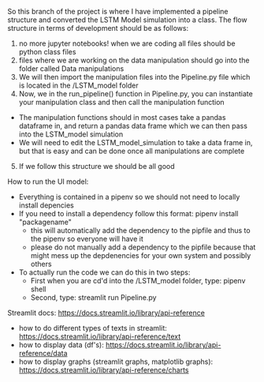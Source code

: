 So this branch of the project is where I have implemented a pipeline structure and converted the LSTM Model simulation into a class. 
The flow structure in terms of development should be as follows:
1) no more jupyter notebooks! when we are coding all files should be python class files 
2) files where we are working on the data manipulation should go into the folder called Data manipulations
3) We will then import the manipulation files into the Pipeline.py file which is located in the /LSTM_model folder
4) Now, we in the run_pipeline() function in Pipeline.py, you can instantiate your manipulation class and then call the manipulation function
  - The manipulation functions should in most cases take a pandas dataframe in, and return a pandas data frame which we can then pass into the LSTM_model simulation
  - We will need to edit the LSTM_model_simulation to take a data frame in, but that is easy and can be done once all manipulations are complete
5) If we follow this structure we should be all good


How to run the UI model:
  - Everything is contained in a pipenv so we should not need to locally install depencies
  - If you need to install a dependency follow this format: pipenv install "packagename"
    - this will automatically add the dependency to the pipfile and thus to the pipenv so everyone will have it
    - please do not manually add a dependency to the pipfile because that might mess up the depdenencies for your own system and possibly others
  - To actually run the code we can do this in two steps:
    - First when you are cd'd into the /LSTM_model folder, type: pipenv shell
    - Second, type: streamlit run Pipeline.py


Streamlit docs: https://docs.streamlit.io/library/api-reference
  - how to do different types of texts in streamlit: https://docs.streamlit.io/library/api-reference/text
  - how to display data (df's): https://docs.streamlit.io/library/api-reference/data
  - how to display graphs (streamlit graphs, matplotlib graphs): https://docs.streamlit.io/library/api-reference/charts
 
